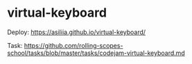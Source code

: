 # virtual-keyboard

Deploy: https://asiliia.github.io/virtual-keyboard/

Task: https://github.com/rolling-scopes-school/tasks/blob/master/tasks/codejam-virtual-keyboard.md
